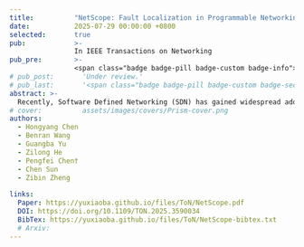 ```yaml
---
title:          "NetScope: Fault Localization in Programmable Networking Systems With Low-Cost In-Band Network Telemetry and In-Network Detection"
date:           2025-07-29 00:00:00 +0800
selected:       true
pub:            >-
                In IEEE Transactions on Networking 
pub_pre:        >-
                <span class="badge badge-pill badge-custom badge-info">ToN (CCF A)</span>
# pub_post:       'Under review.'
# pub_last:       '<span class="badge badge-pill badge-custom badge-secondary">Conference</span><span class="badge badge-pill badge-custom badge-warning">Poster</span>'
abstract: >-
  Recently, Software Defined Networking (SDN) has gained widespread adoption as a network infrastructure. Although the openness and programmability of SDN facilitate large complex network construction, diagnosing faults in datacenter-scale network remains challenging. Previous network diagnosis tools pose significant overhead in fine-grained telemetry and typically lack automated fine-grained fault diagnosis capabilities. Although on-demand monitoring methods have been proposed to reduce telemetry overhead, they struggle with effectively setting fixed thresholds, which requires expert experience. This paper presents NetScope, a lightweight system for real-time anomaly detection with self-adaptive thresholds and automatic root cause localization in programmable networking systems. NetScope estimates latency medians for each Flow (i.e., a pair of source and sink switches) within the switch using the proposed per-Flow quantile sketch and calculates the threshold accordingly for anomaly detection. Upon detecting anomalies, NetScope collects aggregated packet-level telemetry on demand and generates a ranked list of fine-grained fault culprits at multiple levels, including port-level, Flow-level, and switch-level. Extensive experiments demonstrate the effectiveness and efficiency of NetScope in anomaly detection and fault localization. Specifically, NetScope achieves a 32%~116% relative improvement in anomaly detection and 6%~197% improvement in root cause analysis compared with other baselines without causing any network bandwidth in anomaly detection while consuming 64.2% less telemetry bandwidth for localization.
# cover:          assets/images/covers/Prism-cover.png
authors:
  - Hongyang Chen
  - Benran Wang
  - Guangba Yu
  - Zilong He
  - Pengfei Chen†
  - Chen Sun
  - Zibin Zheng
  
links:
  Paper: https://yuxiaoba.github.io/files/ToN/NetScope.pdf
  DOI: https://doi.org/10.1109/TON.2025.3590034
  BibTex: https://yuxiaoba.github.io/files/ToN/NetScope-bibtex.txt
  # Arxiv:
---
```


